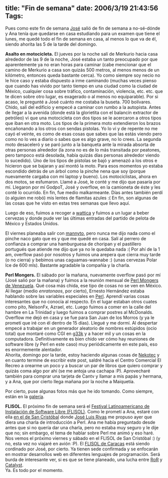 title: "Fin de semana"
date: 2006/3/19 21:43:56
Tags: 
---
<p>Pues como este fin de semana <a target="_blank" href="http://bureado.com.ve">José</a> salió de fin de semana a no-sé-dónde y Ana tenía que quedarse en casa estudiando para un examen que tiene el lunes, me quedé todo el fin de semana en casa, al menos lo que va de él, siendo ahorita las 5 de la tarde del domingo.</p>

<p><strong>Asalto en motocicleta.</strong> El jueves por la noche salí de Merkurio hacia casa alrededor de las 9 de la noche, José estaba un tanto preocupado por que aparentemente ya no eran horas para caminar (cabe mencionar que el camino de Merkurio a casa son quizás 500 metros, al menos menos de un kilómetro, entonces queda bastante cerca). Yo como siempre soy necio no le hice caso y estaba dispuesto a irme caminando (muchas veces pienso que cuando has vivido por tanto tiempo en una ciudad como la ciudad de México, cualquier cosa sobre tráfico, contaminación, violencia, etc. etc. que te dicen sobre otro lugar, es exagerado o al menos no equiparable). Por si acaso, le pregunté a José cuánto me costaba la buseta. 700 bolívares. Chido, salí del edificio y empecé a caminar con rumbo a la autopista. Antes de llegar a la avenida (donde está la glorietita con el balancín extractor de petróleo) vi que una motocicleta con dos tipos se le acercaron a otros tipos que iban en otra moto. Los tipos de la primera moto extendieron los brazos encañonando a los otros con sendas pistolas. Yo lo vi y de repente no me cayó el veinte, es como de esas cosas que sabes que las estás viendo pero como no lo ves a diario o sabes que es algo grave, no lo crees. La segunda moto desaceleró y se paró junto a la banqueta ante la mirada absorta de otras personas alrededor (la zona no es de lo más transitada por peatones, pero tampoco está desolada, había quizás días personas alrededor viendo lo sucedido). Uno de los tipos de pistolas se bajó y amenazó a los otros e hicieron que se bajaran y así montó la moto. Para esos momentos yo estaba escondido detrás de un árbol como la pinche nena que soy (porque nuevamente cargaba con mi laptop y bueno). Los motociclistas, ahora en dos motos, se esfumaron. Llamé a José, le conté y me dijo que pasaría por mí. Llegaron por mí GodpoT, José y overflow, en la camioneta de éste y les conté lo ocurrido. En fin, fue medio malkarmeante. Días antes también perdí (o alguien me robó) mis lentes de flamitas azules :( En fin, son algunas de las cosas que he visto en estas tres semanas que llevo aquí.</p>

<p>Luego de eso, fuimos a recoger a <a target="_blank" href="http://wattica.unplug.org.ve">wattica</a> y fuimos a un lugar a beber cervezas y donde pude ver las últimas entradas del partido de pelota de México y Estados Unidos.</p>

<p>El viernes planeaba salir con <a target="_blank" href="http://mannyto.unplug.org.ve">mannyto</a>, pero nunca me dijo nada como el pinche naco gato que es y que me quedé en casa. Salí al perrero de confianza a comprar una hamburguesa de choripan y el pastillero portugués que atiende me dijo que ya no le quedaba nada :( Por ahí de la 1 am, overflow pasó por nosotros y fuimos una arepera que cierra muy tarde (o no cierra) y bebimos unas caguamas-wannabe :) (unas cervezas Polar Ice de 600 mls). Bastante agradable la compañía y la charla.</p>

<p><strong>Perl Mongers.</strong> El sábado por la mañana, nuevamente overflow pasó por mí (José salió por la mañana) y fuimos a la reunión mensual de <a target="_blank" href="http://www.pm.org.ve">Perl Mongers de Venezuela</a>. Qué cosa más chida, ese tipo de cosas no se ven en México. Al llegar (medio <em>enratonaos</em>, por cierto), Ernesto Hernández estaba hablando sobre las variables especiales en <a target="_blank" href="http://www.perl.org">Perl</a>. Aprendí varias cosas interesantes que no conocía al respecto. En el lugar estaban otros cuates como pito, NelsonFx, Azrael, etc. Luego fuimos a comer en la calle del hambre en La Trinidad y luego fuimos a comprar postres al McDonalds. Overflow me dejó en casa y se fue para San Juan de los Morros (y ya le prometí que iré con él dentro de 15 días). Llegué y me dormí. Al despertar empecé a trabajar en un generador aleatorio de nombres estúpidos (ocio total) que montaré como CGI en <a target="_blank" href="http://www.g33k.com.ve">g33k</a> y a hacer mil y un cosas en la computadora. Definitivamente es bien chido ver cómo hay reuniones de software libre (y Perl en este caso) muy periódicamente en este país, eso es enormemente alentador.<br/>
Ahorita, domingo por la tarde, estoy haciendo algunas cosas de <a target="_blank" href="http://www.nekotec.com.mx">Nekotec</a> y en cuanto termine de escribir este post, saldré hacia el Centro Comercial El Recreo a orearme un poco y a buscar un par de libros que quiero comprar y quizás coma algo por ahí (se me antoja una cachapa :P). Aprovecharé también para comprar una tarjeta de Cantv y llamar a mis papás y hermana, y a Ana, que por cierto llega mañana por la noche a Maiquetía.</p>

<p>Por cierto, puse algunas fotos más que he ido tomando. Como siempre, están en la <a target="_blank" href="http://www.damog.net/gallery/caracas">galería</a>.</p>

<p><strong>FLISOL.</strong> El próximo fin de semana será el <a target="_blank" href="http://www.installfest.info">Festival Latinoamericano de Instalación de Software Libre (FLISOL)</a>. Como le prometí a Ana, estaré con ella <a target="_blank" href="http://www.installfest.info/Venezuela/SanCristobal">en el de San Cristóbal</a> donde <a target="_blank" href="http://ghostbar-blog.blogspot.com/">José Luis Rivas</a> me propuso ayer que diera una charla de introducción a Perl. Ana me había preguntado desde antes que si no quería dar una charla, pero no estaba muy seguro y le dije que no; sin embargo, el tema de hablar sobre Perl me animó y eso haré. Nos vemos el próximo viernes y sábado en el FLISOL de San Cristóbal :) (y no, esta vez no viajaré en avión :P). El <a target="_blank" href="http://www.installfest.info/Venezuela/Caracas">FLISOL de Caracas</a> está siendo cordinado por José, por cierto. Ya tienen sede confirmada y se enfocarán en mostrar desarrollos web en diferentes lenguajes de programación. Será burda de interesante ver, si es que se tiene planeado, una lucha entre <a target="_blank" href="http://www.rubyonrails.org">RoR</a> y <a target="_blank" href="http://catalyst.perl.org">Catalyst</a>.<br/>
Ya. Es todo por el momento.</p>

